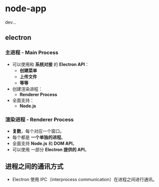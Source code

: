 # node-app

dev...

## electron

### 主进程 - Main Process

- 可以使用和 **系统对接** 的 **Electron API**：
  - **创建菜单**
  - **上传文件**
  - **等等**
- 创建渲染进程：
  - **Renderer Process**
- 全面支持：
  - **Node.js**

### 渲染进程 - Renderer Process

- **复数**，每个对应一个窗口。
- 每个都是 **一个单独的进程**。
- 全面支持 **Node.js** 和 **DOM API**。
- 可以使用 一部分 **Electron 提供的 API**。

## 进程之间的通讯方式

- Electron 使用 IPC（interprocess communication）在进程之间进行通讯。
